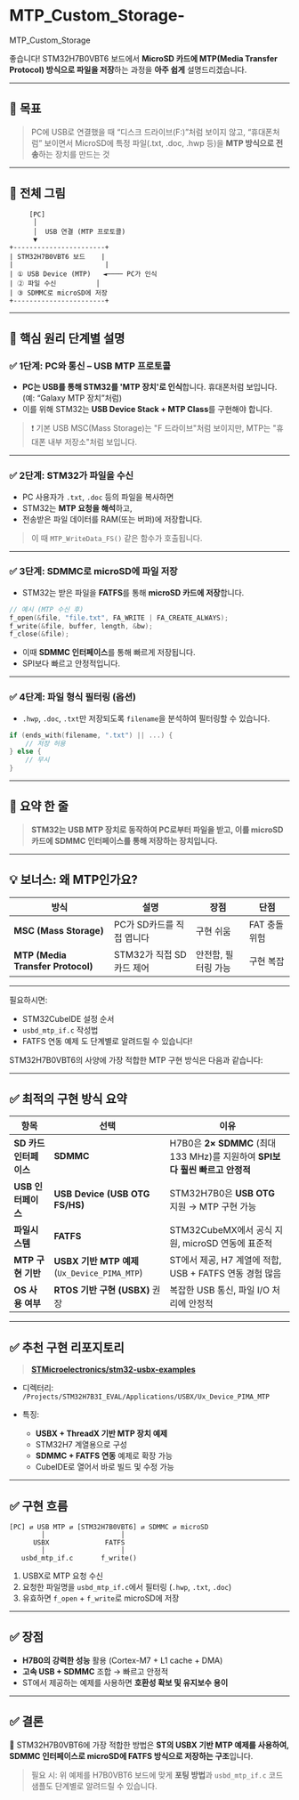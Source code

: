 # MTP_Custom_Storage-
MTP_Custom_Storage 

좋습니다! STM32H7B0VBT6 보드에서 **MicroSD 카드에 MTP(Media Transfer Protocol) 방식으로 파일을 저장**하는 과정을 **아주 쉽게** 설명드리겠습니다.

---

## 🔷 목표

> PC에 USB로 연결했을 때
> “디스크 드라이브(F:)”처럼 보이지 않고,
> “휴대폰처럼” 보이면서
> MicroSD에 특정 파일(.txt, .doc, .hwp 등)을 **MTP 방식으로 전송**하는 장치를 만드는 것

---

## 🔷 전체 그림

```plaintext
     [PC]
      │
      │  USB 연결 (MTP 프로토콜)
      ▼
+-----------------------+
| STM32H7B0VBT6 보드    |
|                       |
| ① USB Device (MTP)   ◄──── PC가 인식
| ② 파일 수신          │
| ③ SDMMC로 microSD에 저장
+-----------------------+
```

---

## 🔷 핵심 원리 단계별 설명

### ✅ 1단계: **PC와 통신 – USB MTP 프로토콜**

* **PC는 USB를 통해 STM32를 'MTP 장치'로 인식**합니다.
  휴대폰처럼 보입니다. (예: “Galaxy MTP 장치”처럼)
* 이를 위해 STM32는 **USB Device Stack + MTP Class**를 구현해야 합니다.

> ❗ 기본 USB MSC(Mass Storage)는 "F 드라이브"처럼 보이지만,
> MTP는 "휴대폰 내부 저장소"처럼 보입니다.

---

### ✅ 2단계: **STM32가 파일을 수신**

* PC 사용자가 `.txt`, `.doc` 등의 파일을 복사하면
* STM32는 **MTP 요청을 해석**하고,
* 전송받은 파일 데이터를 RAM(또는 버퍼)에 저장합니다.

> 이 때 `MTP_WriteData_FS()` 같은 함수가 호출됩니다.

---

### ✅ 3단계: **SDMMC로 microSD에 파일 저장**

* STM32는 받은 파일을 **FATFS**를 통해
  **microSD 카드에 저장**합니다.

```c
// 예시 (MTP 수신 후)
f_open(&file, "file.txt", FA_WRITE | FA_CREATE_ALWAYS);
f_write(&file, buffer, length, &bw);
f_close(&file);
```

* 이때 **SDMMC 인터페이스**를 통해 빠르게 저장됩니다.
* SPI보다 빠르고 안정적입니다.

---

### ✅ 4단계: **파일 형식 필터링 (옵션)**

* `.hwp`, `.doc`, `.txt`만 저장되도록
  `filename`을 분석하여 필터링할 수 있습니다.

```c
if (ends_with(filename, ".txt") || ...) {
    // 저장 허용
} else {
    // 무시
}
```

---

## 🧠 요약 한 줄

> **STM32는 USB MTP 장치로 동작하여 PC로부터 파일을 받고,
> 이를 microSD 카드에 SDMMC 인터페이스를 통해 저장하는 장치입니다.**

---

## 💡 보너스: 왜 MTP인가요?

| 방식                                | 설명                | 장점          | 단점        |
| --------------------------------- | ----------------- | ----------- | --------- |
| **MSC (Mass Storage)**            | PC가 SD카드를 직접 엽니다  | 구현 쉬움       | FAT 충돌 위험 |
| **MTP (Media Transfer Protocol)** | STM32가 직접 SD카드 제어 | 안전함, 필터링 가능 | 구현 복잡     |

---

필요하시면:

* STM32CubeIDE 설정 순서
* `usbd_mtp_if.c` 작성법
* FATFS 연동 예제
  도 단계별로 알려드릴 수 있습니다!


STM32H7B0VBT6의 사양에 가장 적합한 MTP 구현 방식은 다음과 같습니다:

---

## ✅ **최적의 구현 방식 요약**

| 항목              | 선택                                        | 이유                                                         |
| --------------- | ----------------------------------------- | ---------------------------------------------------------- |
| **SD 카드 인터페이스** | **SDMMC**                                 | H7B0은 **2× SDMMC** (최대 133 MHz)를 지원하여 **SPI보다 훨씬 빠르고 안정적** |
| **USB 인터페이스**   | **USB Device (USB OTG FS/HS)**            | STM32H7B0은 **USB OTG** 지원 → MTP 구현 가능                      |
| **파일시스템**       | **FATFS**                                 | STM32CubeMX에서 공식 지원, microSD 연동에 표준적                       |
| **MTP 구현 기반**   | **USBX 기반 MTP 예제** (`Ux_Device_PIMA_MTP`) | ST에서 제공, H7 계열에 적합, USB + FATFS 연동 경험 많음                   |
| **OS 사용 여부**    | **RTOS 기반 구현 (USBX)** 권장                  | 복잡한 USB 통신, 파일 I/O 처리에 안정적                                 |

---

## ✅ 추천 구현 리포지토리

> **[STMicroelectronics/stm32-usbx-examples](https://github.com/STMicroelectronics/stm32-usbx-examples)**

* 디렉터리: `/Projects/STM32H7B3I_EVAL/Applications/USBX/Ux_Device_PIMA_MTP`
* 특징:

  * **USBX + ThreadX 기반 MTP 장치 예제**
  * STM32H7 계열용으로 구성
  * **SDMMC + FATFS 연동** 예제로 확장 가능
  * CubeIDE로 열어서 바로 빌드 및 수정 가능

---

## ✅ 구현 흐름

```plaintext
[PC] ⇄ USB MTP ⇄ [STM32H7B0VBT6] ⇄ SDMMC ⇄ microSD
        │                   │
      USBX              FATFS
        │                   │
   usbd_mtp_if.c       f_write()
```

1. USBX로 MTP 요청 수신
2. 요청한 파일명을 `usbd_mtp_if.c`에서 필터링 (`.hwp`, `.txt`, `.doc`)
3. 유효하면 `f_open` + `f_write`로 microSD에 저장

---

## ✅ 장점

* **H7B0의 강력한 성능** 활용 (Cortex-M7 + L1 cache + DMA)
* **고속 USB + SDMMC** 조합 → 빠르고 안정적
* ST에서 제공하는 예제를 사용하면 **호환성 확보 및 유지보수 용이**

---

## ✅ 결론

🔷 STM32H7B0VBT6에 가장 적합한 방법은
**ST의 USBX 기반 MTP 예제를 사용하여, SDMMC 인터페이스로 microSD에 FATFS 방식으로 저장하는 구조**입니다.

> 필요 시: 위 예제를 H7B0VBT6 보드에 맞게 **포팅 방법**과
> `usbd_mtp_if.c` 코드 샘플도 단계별로 알려드릴 수 있습니다.

